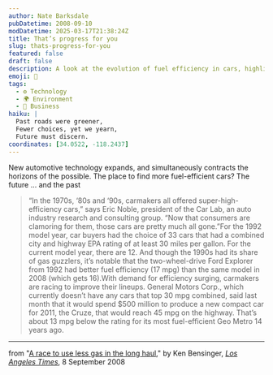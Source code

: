 ```yaml
---
author: Nate Barksdale
pubDatetime: 2008-09-10
modDatetime: 2025-03-17T21:38:24Z
title: That’s progress for you
slug: thats-progress-for-you
featured: false
draft: false
description: A look at the evolution of fuel efficiency in cars, highlighting a stark decline in options despite increasing consumer demand.
emoji: 🚗
tags:
  - ⚙️ Technology
  - 🌍 Environment
  - 💼 Business
haiku: |
  Past roads were greener,  
  Fewer choices, yet we yearn,  
  Future must discern.
coordinates: [34.0522, -118.2437]
---
```


New automotive technology expands, and simultaneously contracts the horizons of the possible. The place to find more fuel-efficient cars? The future ... and the past

> “In the 1970s, ‘80s and ‘90s, carmakers all offered super-high-efficiency cars,” says Eric Noble, president of the Car Lab, an auto industry research and consulting group. “Now that consumers are clamoring for them, those cars are pretty much all gone.”For the 1992 model year, car buyers had the choice of 33 cars that had a combined city and highway EPA rating of at least 30 miles per gallon. For the current model year, there are 12. And though the 1990s had its share of gas guzzlers, it’s notable that the two-wheel-drive Ford Explorer from 1992 had better fuel efficiency (17 mpg) than the same model in 2008 (which gets 16).With demand for efficiency surging, carmakers are racing to improve their lineups. General Motors Corp., which currently doesn’t have any cars that top 30 mpg combined, said last month that it would spend $500 million to produce a new compact car for 2011, the Cruze, that would reach 45 mpg on the highway. That’s about 13 mpg below the rating for its most fuel-efficient Geo Metro 14 years ago.

---

from "[A race to use less gas in the long haul](http://web.archive.org/web/20090214100752/http://www.latimes.com:80/la-fi-ultramile9-2008sep09,0,3857338,full.story)," by Ken Bensinger, [_Los Angeles Times_](https://www.google.com/search?q=%22_Los%20Angeles%20Times_%22%20latimes.com), 8 September 2008
